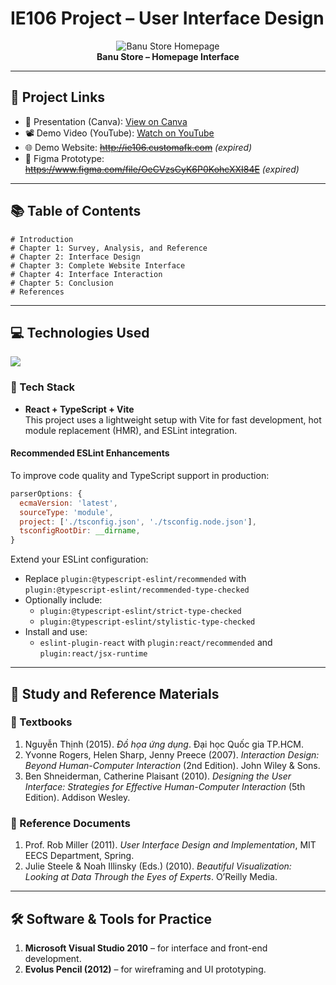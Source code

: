 # IE106 Project – User Interface Design

<div align="center">
   <img src="Project/Images/Homepage.png" alt="Banu Store Homepage" />
</div>

<div align="center">
   <strong>Banu Store – Homepage Interface</strong>
</div>

---

## 🔗 Project Links

- 🎨 Presentation (Canva): [View on Canva](https://www.canva.com/design/DAF3fjvFrJM/RyKnB_YB3Bex5h7Dtq63mg/edit)  
- 📽️ Demo Video (YouTube): [Watch on YouTube](https://www.youtube.com/watch?v=DSh2PA9_e2M)  
- 🌐 Demo Website: ~~http://ie106.customafk.com~~ *(expired)*  
- 🧩 Figma Prototype: ~~https://www.figma.com/file/OeCVzsCyK6P0KohcXXI84E~~ *(expired)*  

---

## 📚 Table of Contents

```
# Introduction  
# Chapter 1: Survey, Analysis, and Reference  
# Chapter 2: Interface Design  
# Chapter 3: Complete Website Interface  
# Chapter 4: Interface Interaction  
# Chapter 5: Conclusion  
# References
```

---

## 💻 Technologies Used

<a href="https://skillicons.dev">
<img src="https://skillicons.dev/icons?i=html,css,js,typescript,vite,react,nodejs,vscode,linux,git,github,figma&perline=6" />
</a>

### 🔧 Tech Stack
- **React + TypeScript + Vite**  
This project uses a lightweight setup with Vite for fast development, hot module replacement (HMR), and ESLint integration.

#### Recommended ESLint Enhancements

To improve code quality and TypeScript support in production:
```js
parserOptions: {
  ecmaVersion: 'latest',
  sourceType: 'module',
  project: ['./tsconfig.json', './tsconfig.node.json'],
  tsconfigRootDir: __dirname,
}
```

Extend your ESLint configuration:
- Replace `plugin:@typescript-eslint/recommended` with `plugin:@typescript-eslint/recommended-type-checked`
- Optionally include:  
  - `plugin:@typescript-eslint/strict-type-checked`  
  - `plugin:@typescript-eslint/stylistic-type-checked`  
- Install and use:  
  - `eslint-plugin-react` with `plugin:react/recommended` and `plugin:react/jsx-runtime`

---

## 📖 Study and Reference Materials

### 📘 Textbooks

1. Nguyễn Thịnh (2015). *Đồ họa ứng dụng*. Đại học Quốc gia TP.HCM.  
2. Yvonne Rogers, Helen Sharp, Jenny Preece (2007). *Interaction Design: Beyond Human-Computer Interaction* (2nd Edition). John Wiley & Sons.  
3. Ben Shneiderman, Catherine Plaisant (2010). *Designing the User Interface: Strategies for Effective Human-Computer Interaction* (5th Edition). Addison Wesley.

### 📄 Reference Documents

1. Prof. Rob Miller (2011). *User Interface Design and Implementation*, MIT EECS Department, Spring.  
2. Julie Steele & Noah Illinsky (Eds.) (2010). *Beautiful Visualization: Looking at Data Through the Eyes of Experts*. O’Reilly Media.

---

## 🛠️ Software & Tools for Practice

1. **Microsoft Visual Studio 2010** – for interface and front-end development.  
2. **Evolus Pencil (2012)** – for wireframing and UI prototyping.
